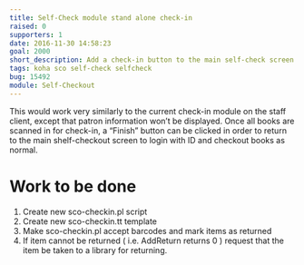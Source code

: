 ```yaml
---
title: Self-Check module stand alone check-in
raised: 0
supporters: 1
date: 2016-11-30 14:58:23
goal: 2000
short_description: Add a check-in button to the main self-check screen to allow check-in of multiple items.
tags: koha sco self-check selfcheck
bug: 15492
module: Self-Checkout
---
```


This would work very similarly to the current check-in module on the staff client, except that patron information won’t be displayed. Once all books are scanned in for check-in, a “Finish” button can be clicked in order to return to the main shelf-checkout screen to login with ID and checkout books as normal.

# Work to be done
1. Create new sco-checkin.pl script
2. Create new sco-checkin.tt template
3. Make sco-checkin.pl accept barcodes and mark items as returned
4. If item cannot be returned ( i.e. AddReturn returns 0 ) request that the item be taken to a library for returning.
